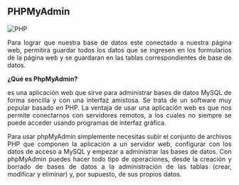 ## **PHPMyAdmin**
![PHP](https://img.shields.io/badge/PHP-777BB4?style=for-the-badge&logo=php&logoColor=white)

<p align = "justify">Para lograr que nuestra base de datos este conectado a nuestra página web, permitira guardar todos los datos que se ingresen en los formularios de la página web y se guardaran en las tablas correspondientes de base de datos.</p>

**¿Qué es PhpMyAdmin?**
<p align = "justify">es una aplicación web que sirve para administrar bases de datos MySQL de forma sencilla y con una interfaz amistosa. Se trata de un software muy popular basado en PHP. La ventaja de usar una aplicación web es que nos permite conectarnos con servidores remotos, a los cuales no siempre se puede acceder usando programas de interfaz gráfica.</p>
<p align ="justify">
Para usar phpMyAdmin simplemente necesitas subir el conjunto de archivos PHP que componen la aplicación a un servidor web, configurar con los datos de acceso a MySQL y empezar a administrar las bases de datos. Con phpMyAdmin puedes hacer todo tipo de operaciones, desde la creación y borrado de bases de datos a la administración de las tablas (crear, modificar y eliminar) y, por supuesto, de sus propios datos.
</p>